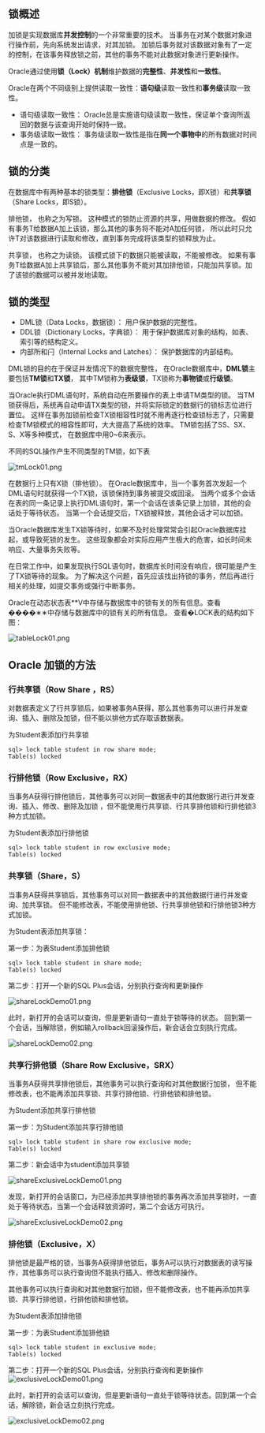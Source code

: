 ## 锁概述
加锁是实现数据库**并发控制**的一个非常重要的技术。
当事务在对某个数据对象进行操作前，先向系统发出请求，对其加锁。
加锁后事务就对该数据对象有了一定的控制，在该事务释放锁之前，其他的事务不能对此数据对象进行更新操作。

Oracle通过使用**锁（Lock）机制**维护数据的**完整性**、**并发性**和**一致性**。

Oracle在两个不同级别上提供读取一致性：**语句级**读取一致性和**事务级**读取一致性。
* 语句级读取一致性： Oracle总是实施语句级读取一致性，保证单个查询所返回的数据与该查询开始时保持一致。
* 事务级读取一致性： 事务级读取一致性是指在**同一个事物中**的所有数据对时间点是一致的。

## 锁的分类
在数据库中有两种基本的锁类型：**排他锁**（Exclusive Locks，即X锁）和**共享锁**（Share Locks，即S锁）。

排他锁， 也称之为写锁。
这种模式的锁防止资源的共享，用做数据的修改。
假如有事务T给数据A加上该锁，那么其他的事务将不能对A加任何锁，
所以此时只允许T对该数据进行读取和修改，直到事务完成将该类型的锁释放为止。

共享锁， 也称之为读锁。
该模式锁下的数据只能被读取，不能被修改。
如果有事务T给数据A加上共享锁后，那么其他事务不能对其加排他锁，只能加共享锁。加了该锁的数据可以被并发地读取。

## 锁的类型
* DML锁（Data Locks，数据锁）： 用户保护数据的完整性。
* DDL锁（Dictionary Locks，字典锁）： 用于保护数据库对象的结构，如表、索引等的结构定义。
* 内部所和闩（Internal Locks and Latches）： 保护数据库的内部结构。

DML锁的目的在于保证并发情况下的数据完整性，
在Oracle数据库中，**DML锁**主要包括**TM锁**和**TX锁**， 其中TM锁称为**表级锁**，TX锁称为**事物锁**或**行级锁**。

当Oracle执行DML语句时，系统自动在所要操作的表上申请TM类型的锁。
当TM锁获得后，系统再自动申请TX类型的锁，并将实际锁定的数据行的锁标志位进行置位。
这样在事务加锁前检查TX锁相容性时就不用再逐行检查锁标志了，只需要检查TM锁模式的相容性即可，大大提高了系统的效率。
TM锁包括了SS、SX、S、X等多种模式， 在数据库中用0~6来表示。

不同的SQL操作产生不同类型的TM锁，如下表

![tmLock01.png](img/08/tmLock01.png)

在数据行上只有X锁（排他锁）。
在Oracle数据库中，当一个事务首次发起一个DML语句时就获得一个TX锁，该锁保持到事务被提交或回滚。
当两个或多个会话在表的同一条记录上执行DML语句时，第一个会话在该条记录上加锁，其他的会话处于等待状态。
当第一个会话提交后，TX锁被释放，其他会话才可以加锁。

当Oracle数据库发生TX锁等待时，如果不及时处理常常会引起Oracle数据库挂起，或导致死锁的发生。
这些现象都会对实际应用产生极大的危害，如长时间未响应、大量事务失败等。

在日常工作中，如果发现执行SQL语句时，数据库长时间没有响应，很可能是产生了TX锁等待的现象。
为了解决这个问题，首先应该找出持锁的事务，然后再进行相关的处理，如提交事务或强行中断事务。

Oracle在动态状态表**V中存储与数据库中的锁有关的所有信息。查看����∗∗中存储与数据库中的锁有关的所有信息。
查看�LOCK表的结构如下图：

![tableLock01.png](img/08/tableLock01.png)


## Oracle 加锁的方法
### 行共享锁（Row Share ，RS）
对数据表定义了行共享锁后，如果被事务A获得，那么其他事务可以进行并发查询、插入、删除及加锁，但不能以排他方式存取该数据表。

为Student表添加行共享锁
```text
sql> lock table student in row share mode;
Table(s) locked
```

### 行排他锁（Row Exclusive，RX）
当事务A获得行排他锁后，其他事务可以对同一数据表中的其他数据行进行并发查询、插入、修改、删除及加锁
，但不能使用行共享锁、行共享排他锁和行排他锁3种方式加锁。

为Student表添加行排他锁
```text
sql> lock table student in row exclusive mode;
Table(s) locked
```

### 共享锁（Share，S）
当事务A获得共享锁后，其他事务可以对同一数据表中的其他数据行进行并发查询、加共享锁。
但不能修改表，不能使用排他锁、行共享排他锁和行排他锁3种方式加锁。

为Student表添加共享锁：

第一步：为表Student添加排他锁
```text
sql> lock table student in share mode;
Table(s) locked
```

第二步：打开一个新的SQL Plus会话，分别执行查询和更新操作

![shareLockDemo01.png](img/08/shareLockDemo01.png)

此时，新打开的会话可以查询，但是更新语句一直处于锁等待的状态。
回到第一个会话，当解除锁，例如输入rollback回滚操作后，新会话会立刻执行完成。

![shareLockDemo02.png](img/08/shareLockDemo02.png)


### 共享行排他锁（Share Row Exclusive，SRX）
当事务A获得共享排他锁后，其他事务可以执行查询和对其他数据行加锁，
但不能修改表，也不能再添加共享锁、共享行排他锁、行排他锁和排他锁。

为Student添加共享行排他锁

第一步：为Student添加共享行排他锁
```text
sql> lock table student in share row exclusive mode;
Table(s) locked
```

第二步：新会话中为student添加共享锁

![shareExclusiveLockDemo01.png](img/08/shareExclusiveLockDemo01.png)

发现，新打开的会话窗口，为已经添加共享排他锁的事务再次添加共享锁时，一直处于等待状态，当第一个会话释放资源时，第二个会话方可执行。

![shareExclusiveLockDemo02.png](img/08/shareExclusiveLockDemo02.png)


### 排他锁（Exclusive，X）
排他锁是最严格的锁，当事务A获得排他锁后，事务A可以执行对数据表的读写操作，其他事务可以执行查询但不能执行插入、修改和删除操作。

其他事务可以执行查询和对其他数据行加锁，但不能修改表，也不能再添加共享锁、共享行排他锁，行排他锁和排他锁。

为Student表添加排他锁

第一步：为表Student添加排他锁
```text
sql> lock table student in exclusive mode;
Table(s) locked
```

第二步：打开一个新的SQL Plus会话，分别执行查询和更新操作
![exclusiveLockDemo01.png](img/08/exclusiveLockDemo01.png)

此时，新打开的会话可以查询，但是更新语句一直处于锁等待状态。回到第一个会话，解除锁，新会话立刻执行完成。

![exclusiveLockDemo02.png](img/08/exclusiveLockDemo02.png)
